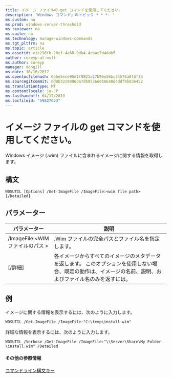 ```yaml
---
title: イメージ ファイルの get コマンドを使用してください。
description: 'Windows コマンド」のトピック * * *- '
ms.custom: na
ms.prod: windows-server-threshold
ms.reviewer: na
ms.suite: na
ms.technology: manage-windows-commands
ms.tgt_pltfrm: na
ms.topic: article
ms.assetid: e1e296fb-20cf-4a60-9db4-4cbac7d4dab5
author: coreyp-at-msft
ms.author: coreyp
manager: dongill
ms.date: 10/16/2017
ms.openlocfilehash: 6bbe5ece95d1f9821a27b96e56bc34576a0f5f33
ms.sourcegitcommit: 0d0b32c8986ba7db9536e0b8648d4ddf9b03e452
ms.translationtype: MT
ms.contentlocale: ja-JP
ms.lasthandoff: 04/17/2019
ms.locfileid: "59827623"
---
```

# <a name="using-the-get-imagefile-command"></a>イメージ ファイルの get コマンドを使用してください。



Windows イメージ (.wim) ファイルに含まれるイメージに関する情報を取得します。

## <a name="syntax"></a>構文

```
WDSUTIL [Options] /Get-ImageFile /ImageFile:<wim file path> [/Detailed]
```

## <a name="parameters"></a>パラメーター

|パラメーター|説明|
|---------|-----------|
|/ImageFile:\<WIM ファイルのパス >|.Wim ファイルの完全パスとファイル名を指定します。|
|[/詳細]|各イメージからすべてのイメージのメタデータを返します。 このオプションを使用しない場合、既定の動作は、イメージの名前、説明、およびファイル名のみを返すには。|

## <a name="BKMK_examples"></a>例

イメージに関する情報を表示するには、次のように入力します。
```
WDSUTIL /Get-ImageFile /ImageFile:"C:\temp\install.wim"
```
詳細な情報を表示するには、次のように入力します。
```
WDSUTIL /Verbose /Get-ImageFile /ImageFile:"\\Server\Share\My Folder \install.wim" /Detailed
```

#### <a name="additional-references"></a>その他の参照情報

[コマンドライン構文キー](command-line-syntax-key.md)